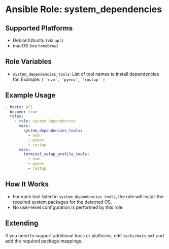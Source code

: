 # Ansible Role: system_dependencies


## Supported Platforms
- Debian/Ubuntu (via `apt`)
- macOS (via `homebrew`)

## Role Variables
- `system_dependencies_tools`: List of tool names to install dependencies for. Example: `[ 'nvm', 'pyenv', 'rustup' ]`

## Example Usage
```yaml
- hosts: all
  become: true
  roles:
    - role: system_dependencies
      vars:
        system_dependencies_tools:
          - nvm
          - pyenv
          - rustup
      vars:
        terminal_setup_profile_tools:
          - nvm
          - pyenv
          - rustup
```

## How It Works
- For each tool listed in `system_dependencies_tools`, the role will install the required system packages for the detected OS.
- No user-level configuration is performed by this role.

## Extending
If you need to support additional tools or platforms, edit `tasks/main.yml` and add the required package mappings.

